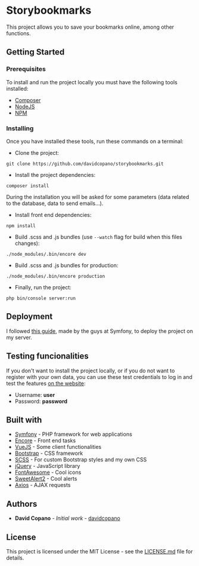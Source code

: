 # Storybookmarks

This project allows you to save your bookmarks online, among other functions.

## Getting Started

### Prerequisites

To install and run the project locally you must have the following tools installed:

- [Composer](https://getcomposer.org/download/)
- [NodeJS](https://nodejs.org/)
- [NPM](https://www.npmjs.com/get-npm)

### Installing

Once you have installed these tools, run these commands on a terminal:

- Clone the project:
```
git clone https://github.com/davidcopano/storybookmarks.git
```
  
- Install the project dependencies:
```
composer install
```
  During the installation you will be asked for some parameters (data related to the database, data to send emails...).
  
- Install front end dependencies:
```
npm install
```
  
- Build .scss and .js bundles (use ``--watch`` flag for build when this files changes):
```
./node_modules/.bin/encore dev
```

- Build .scss and .js bundles for production:
```
./node_modules/.bin/encore production
```

- Finally, run the project:
```
php bin/console server:run
```
  
## Deployment

I followed [this guide](https://symfony.com/doc/3.4/deployment.html), made by the guys at Symfony, to deploy the project on my server.

## Testing funcionalities

If you don't want to install the project locally, or if you do not want to register with your own data, you can use these test credentials to log in and test the features [on the website](https://storybookmarks.dcopano.xyz/):

- Username: **user**
- Password: **password**

## Built with

- [Symfony](https://symfony.com/) - PHP framework for web applications
- [Encore](https://symfony.com/doc/3.4/frontend/encore/installation.html) - Front end tasks
- [VueJS](https://vuejs.org/) - Some client functionalities
- [Bootstrap](https://getbootstrap.com/) - CSS framework
- [SCSS](https://sass-lang.com/) - For custom Bootstrap styles and my own CSS
- [jQuery](https://github.com/jquery/jquery) - JavaScript library
- [FontAwesome](https://fontawesome.com/) - Cool icons
- [SweetAlert2](https://github.com/sweetalert2/sweetalert2) - Cool alerts
- [Axios](https://github.com/axios/axios) - AJAX requests

## Authors

- **David Copano** - _Initial work_ - [davidcopano](https://github.com/davidcopano)

## License

This project is licensed under the MIT License - see the [LICENSE.md](https://github.com/davidcopano/storybookmarks/blob/master/LICENSE.md) file for details.